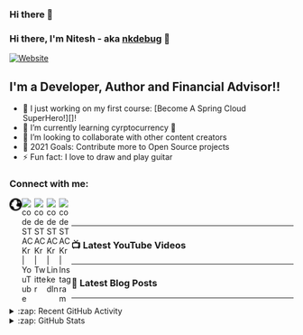 ### Hi there 👋

<!--
**nitesh009/nitesh009** is a ✨ _special_ ✨ repository because its `README.md` (this file) appears on your GitHub profile.

Here are some ideas to get you started:

- 🔭 I’m currently working on ...
- 🌱 I’m currently learning ...
- 👯 I’m looking to collaborate on ...
- 🤔 I’m looking for help with ...
- 💬 Ask me about ...
- 📫 How to reach me: ...
- 😄 Pronouns: ...
- ⚡ Fun fact: ...
-->


### Hi there, I'm Nitesh - aka [nkdebug][website] 👋

[![Website](https://img.shields.io/website?label=knitesh.com&style=for-the-badge&url=https%3A%2F%2Fknitesh.com)](https://knitesh.com)


## I'm a Developer, Author and Financial Advisor!!

- 🔭 I just working on my first course: [Become A Spring Cloud SuperHero!][]!
- 🌱 I’m currently learning cyrptocurrency 🤣
- 👯 I’m looking to collaborate with other content creators
- 🥅 2021 Goals: Contribute more to Open Source projects
- ⚡ Fun fact: I love to draw and play guitar

### Connect with me:

[<img align="left" alt="codeSTACKr.com" width="22px" src="https://raw.githubusercontent.com/iconic/open-iconic/master/svg/globe.svg" />][website]
[<img align="left" alt="codeSTACKr | YouTube" width="22px" src="https://cdn.jsdelivr.net/npm/simple-icons@v3/icons/youtube.svg" />][youtube]
[<img align="left" alt="codeSTACKr | Twitter" width="22px" src="https://cdn.jsdelivr.net/npm/simple-icons@v3/icons/twitter.svg" />][twitter]
[<img align="left" alt="codeSTACKr | LinkedIn" width="22px" src="https://cdn.jsdelivr.net/npm/simple-icons@v3/icons/linkedin.svg" />][linkedin]
[<img align="left" alt="codeSTACKr | Instagram" width="22px" src="https://cdn.jsdelivr.net/npm/simple-icons@v3/icons/instagram.svg" />][instagram]

<br />
<br />

---

### 📺 Latest YouTube Videos

<!-- YOUTUBE:START -->

<!-- YOUTUBE:END -->


---

### 📕 Latest Blog Posts

<!-- BLOG-POST-LIST:START -->

<!-- BLOG-POST-LIST:END -->


---

<details>
  <summary>:zap: Recent GitHub Activity</summary>
  
<!--START_SECTION:activity-->

<!--END_SECTION:activity-->

</details>

<details>
  <summary>:zap: GitHub Stats</summary>

  <img align="left" alt="codeSTACKr's GitHub Stats" src="https://github-readme-stats.codestackr.vercel.app/api?username=nitesh009&show_icons=true&hide_border=true" />

</details>

[website]: https://knitesh.com
[twitter]: https://twitter.com/nitesh688
[youtube]: https://youtube.com/financialmile
[instagram]: https://instagram.com/irenic_nitesh
[linkedin]: https://www.linkedin.com/in/kumarniteshgnit/
